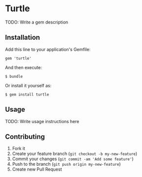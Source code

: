 # Turtle

TODO: Write a gem description

## Installation

Add this line to your application's Gemfile:

    gem 'turtle'

And then execute:

    $ bundle

Or install it yourself as:

    $ gem install turtle

## Usage

TODO: Write usage instructions here

## Contributing

1. Fork it
2. Create your feature branch (`git checkout -b my-new-feature`)
3. Commit your changes (`git commit -am 'Add some feature'`)
4. Push to the branch (`git push origin my-new-feature`)
5. Create new Pull Request
